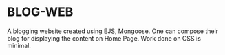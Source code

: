# BLOG-WEB

A blogging website created using EJS, Mongoose. One can compose their blog for displaying the content on Home Page. Work done on CSS is minimal.
